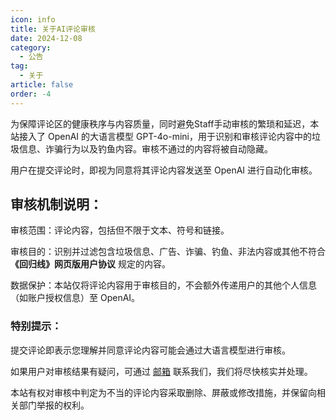```yaml
---
icon: info
title: 关于AI评论审核
date: 2024-12-08
category:
  - 公告
tag:
  - 关于
article: false
order: -4
---
```


为保障评论区的健康秩序与内容质量，同时避免Staff手动审核的繁琐和延迟，本站接入了 OpenAI 的大语言模型 GPT-4o-mini，用于识别和审核评论内容中的垃圾信息、诈骗行为以及钓鱼内容。审核不通过的内容将被自动隐藏。

用户在提交评论时，即视为同意将其评论内容发送至 OpenAI 进行自动化审核。

## 审核机制说明：

审核范围：评论内容，包括但不限于文本、符号和链接。

审核目的：识别并过滤包含垃圾信息、广告、诈骗、钓鱼、非法内容或其他不符合 **《回归线》网页版用户协议** 规定的内容。

数据保护：本站仅将评论内容用于审核目的，不会额外传递用户的其他个人信息（如账户授权信息）至 OpenAI。

### 特别提示：

提交评论即表示您理解并同意评论内容可能会通过大语言模型进行审核。

如果用户对审核结果有疑问，可通过 [邮箱](mailto:aneot@arktca.com) 联系我们，我们将尽快核实并处理。

本站有权对审核中判定为不当的评论内容采取删除、屏蔽或修改措施，并保留向相关部门举报的权利。<eod />